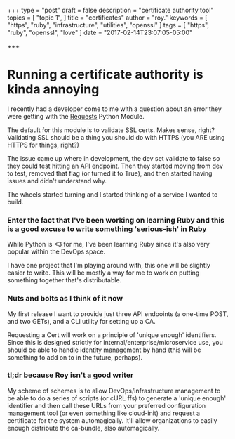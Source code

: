 +++
type = "post"
draft = false
description = "certificate authority tool"
topics = [
  "topic 1",
]
title = "certificates"
author = "roy."
keywords = [
  "https",
  "ruby",
  "infrastructure",
  "utilities",
  "openssl"
]
tags = [
  "https",
  "ruby",
  "openssl",
  "love"
]
date = "2017-02-14T23:07:05-05:00"

+++

# Running a certificate authority is kinda annoying

I recently had a developer come to me with a question about an error they were getting with the [Requests](http://docs.python-requests.org/en/master/) Python Module.

The default for this module is to validate SSL certs. Makes sense, right? Validating SSL should be a thing you should do with HTTPS (you ARE using HTTPS for things, right?)

The issue came up where in development, the dev set validate to false so they could test hitting an API endpoint. Then they started moving from dev to test, removed that flag (or turned it to True), 
and then started having issues and didn't understand why.

The wheels started turning and I started thinking of a service I wanted to build.

### Enter the fact that I've been working on learning Ruby and this is a good excuse to write something 'serious-ish' in Ruby

While Python is <3 for me, I've been learning Ruby since it's also very popular within the DevOps space.

I have one project that I'm playing around with, this one will be slightly easier to write. This will be mostly a way for me to work on putting something together that's distributable.

### Nuts and bolts as I think of it now

My first release I want to provide just three API endpoints (a one-time POST, and two GETs), and a CLI utility for setting up a CA.

Requesting a Cert will work on a principle of 'unique enough' identifiers. Since this is designed strictly for internal/enterprise/microservice use, you should be able to handle 
identity management by hand (this will be something to add on to in the future, perhaps).

### tl;dr because Roy isn't a good writer

My scheme of schemes is to allow DevOps/Infrastructure management to be able to do a series of scripts (or cURL ffs) to generate a 'unique enough' identifier and then call these URLs from your
preferred configuration management tool (or even something like cloud-init) and request a certificate for the system automagically. It'll allow organizations to easily enough distribute the
ca-bundle, also automagically.
